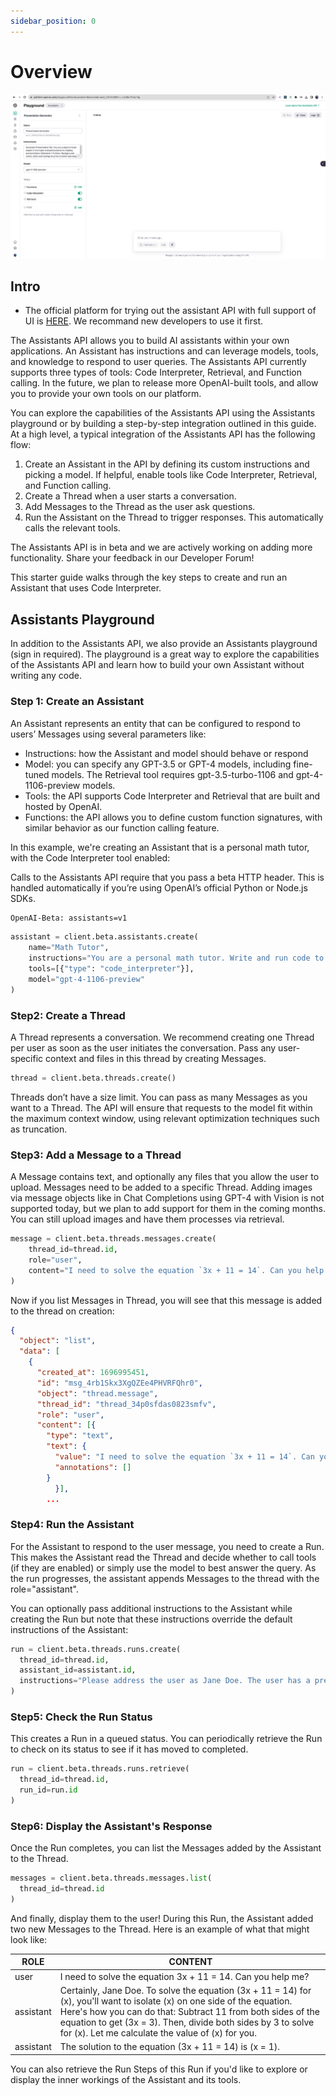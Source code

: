 ```yaml
---
sidebar_position: 0
---
```


# Overview
![Using assistant api with UI](./img/assistant.api.with.UI.png)

## Intro

* The official platform for trying out the assistant API with full support of UI is [HERE](https://platform.openai.com/assistants). We recommand new developers to use it first.

The Assistants API allows you to build AI assistants within your own applications. An Assistant has instructions and can leverage models, tools, and knowledge to respond to user queries. The Assistants API currently supports three types of tools: Code Interpreter, Retrieval, and Function calling. In the future, we plan to release more OpenAI-built tools, and allow you to provide your own tools on our platform.

You can explore the capabilities of the Assistants API using the Assistants playground or by building a step-by-step integration outlined in this guide. At a high level, a typical integration of the Assistants API has the following flow:

1. Create an Assistant in the API by defining its custom instructions and picking a model. If helpful, enable tools like Code Interpreter, Retrieval, and Function calling.
2. Create a Thread when a user starts a conversation.
3. Add Messages to the Thread as the user ask questions.
4. Run the Assistant on the Thread to trigger responses. This automatically calls the relevant tools.

The Assistants API is in beta and we are actively working on adding more functionality. Share your feedback in our Developer Forum!

This starter guide walks through the key steps to create and run an Assistant that uses Code Interpreter.

## Assistants Playground

In addition to the Assistants API, we also provide an Assistants playground (sign in required). The playground is a great way to explore the capabilities of the Assistants API and learn how to build your own Assistant without writing any code.

### Step 1: Create an Assistant

An Assistant represents an entity that can be configured to respond to users’ Messages using several parameters like:

* Instructions: how the Assistant and model should behave or respond
* Model: you can specify any GPT-3.5 or GPT-4 models, including fine-tuned models. The Retrieval tool requires gpt-3.5-turbo-1106 and gpt-4-1106-preview models.
* Tools: the API supports Code Interpreter and Retrieval that are built and hosted by OpenAI.
* Functions: the API allows you to define custom function signatures, with similar behavior as our function calling feature.

In this example, we're creating an Assistant that is a personal math tutor, with the Code Interpreter tool enabled:

Calls to the Assistants API require that you pass a beta HTTP header. This is handled automatically if you’re using OpenAI’s official Python or Node.js SDKs.

```bash "
OpenAI-Beta: assistants=v1
```

```python "
assistant = client.beta.assistants.create(
    name="Math Tutor",
    instructions="You are a personal math tutor. Write and run code to answer math questions.",
    tools=[{"type": "code_interpreter"}],
    model="gpt-4-1106-preview"
)
```

### Step2: Create a Thread

A Thread represents a conversation. We recommend creating one Thread per user as soon as the user initiates the conversation. Pass any user-specific context and files in this thread by creating Messages.

```python "
thread = client.beta.threads.create()
```

Threads don’t have a size limit. You can pass as many Messages as you want to a Thread. The API will ensure that requests to the model fit within the maximum context window, using relevant optimization techniques such as truncation.

### Step3: Add a Message to a Thread

A Message contains text, and optionally any files that you allow the user to upload. Messages need to be added to a specific Thread. Adding images via message objects like in Chat Completions using GPT-4 with Vision is not supported today, but we plan to add support for them in the coming months. You can still upload images and have them processes via retrieval.

```python "
message = client.beta.threads.messages.create(
    thread_id=thread.id,
    role="user",
    content="I need to solve the equation `3x + 11 = 14`. Can you help me?"
)
```

Now if you list Messages in Thread, you will see that this message is added to the thread on creation:

```json "
{
  "object": "list",
  "data": [
    {
      "created_at": 1696995451,
      "id": "msg_4rb1Skx3XgQZEe4PHVRFQhr0",
      "object": "thread.message",
      "thread_id": "thread_34p0sfdas0823smfv",
      "role": "user",
      "content": [{
        "type": "text",
        "text": {
          "value": "I need to solve the equation `3x + 11 = 14`. Can you help me?",
          "annotations": []
        }
          }],
        ...
```

### Step4: Run the Assistant

For the Assistant to respond to the user message, you need to create a Run. This makes the Assistant read the Thread and decide whether to call tools (if they are enabled) or simply use the model to best answer the query. As the run progresses, the assistant appends Messages to the thread with the role="assistant".

You can optionally pass additional instructions to the Assistant while creating the Run but note that these instructions override the default instructions of the Assistant:

```python "
run = client.beta.threads.runs.create(
  thread_id=thread.id,
  assistant_id=assistant.id,
  instructions="Please address the user as Jane Doe. The user has a premium account."
)
```

### Step5: Check the Run Status

This creates a Run in a queued status. You can periodically retrieve the Run to check on its status to see if it has moved to completed.

```python "
run = client.beta.threads.runs.retrieve(
  thread_id=thread.id,
  run_id=run.id
)
```

### Step6: Display the Assistant's Response

Once the Run completes, you can list the Messages added by the Assistant to the Thread.

```python "
messages = client.beta.threads.messages.list(
  thread_id=thread.id
)
```

And finally, display them to the user! During this Run, the Assistant added two new Messages to the Thread. Here is an example of what that might look like:

| ROLE | CONTENT |
| -----| -----   |
| user | I need to solve the equation 3x + 11 = 14. Can you help me? |
| assistant | Certainly, Jane Doe. To solve the equation (3x + 11 = 14) for (x), you'll want to isolate (x) on one side of the equation. Here's how you can do that: Subtract 11 from both sides of the equation to get (3x = 3). Then, divide both sides by 3 to solve for (x). Let me calculate the value of (x) for you. | 
| assistant | The solution to the equation (3x + 11 = 14) is (x = 1). |

You can also retrieve the Run Steps of this Run if you'd like to explore or display the inner workings of the Assistant and its tools.